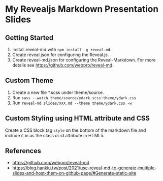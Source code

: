 # My Revealjs Markdown Presentation Slides

## Getting Started

1. Install reveal-md with `npm install -g reveal-md`.
2. Create reveal.json for configuring the Reveal.js.
2. Create reveal-md.json for configuring the Reveal-Markdown. For more details see https://github.com/webpro/reveal-md.

## Custom Theme

1. Create a new file *.scss under theme/source.
2. Run `sass --watch theme/source/ydark.scss:theme/ydark.css`
3. Run `reveal-md slides/XXX.md --theme theme/ydark.css -w`

## Custom Styling using HTML attribute and CSS

Create a CSS block tag `style` on the bottom of the markdown file and include it in as the class or id attribute in HTML5.

## References

* https://github.com/webpro/reveal-md
* https://blog.hanklu.tw/post/2021/use-reveal-md-to-generate-multiple-slides-and-host-them-on-github-page/#Generate-static-site